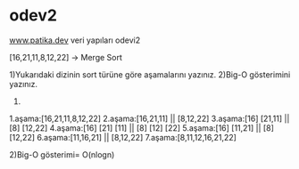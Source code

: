 # odev2
www.patika.dev veri yapıları odevi2


[16,21,11,8,12,22] -> Merge Sort

1)Yukarıdaki dizinin sort türüne göre aşamalarını yazınız.
2)Big-O gösterimini yazınız.


1)
1.aşama:[16,21,11,8,12,22]
2.aşama:[16,21,11] || [8,12,22]
3.aşama:[16] [21,11] || [8] [12,22]
4.aşama:[16] [21] [11] || [8] [12] [22]
5.aşama:[16] [11,21] || [8] [12,22]
6.aşama:[11,16,21] || [8,12,22]
7.aşama:[8,11,12,16,21,22]



2)Big-O gösterimi= O(nlogn)




